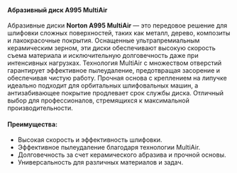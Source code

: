 #### Абразивный диск A995 MultiAir

Абразивные диски **Norton A995 MultiAir** — это передовое решение для шлифовки сложных поверхностей, таких как металл, дерево, композиты и лакокрасочные покрытия. Оснащенные ультрапремиальным керамическим зерном, эти диски обеспечивают высокую скорость съема материала и исключительную долговечность даже при интенсивных нагрузках. Технология MultiAir с множеством отверстий гарантирует эффективное пылеудаление, предотвращая засорение и обеспечивая чистую работу. Прочная основа с креплением на липучке идеально подходит для орбитальных шлифовальных машин, а антизабивающее покрытие продлевает срок службы диска. Отличный выбор для профессионалов, стремящихся к максимальной производительности.

#### Преимущества:

- Высокая скорость и эффективность шлифовки.
- Эффективное пылеудаление благодаря технологии MultiAir.
- Долговечность за счет керамического абразива и прочной основы.
- Универсальность для различных материалов и задач.
